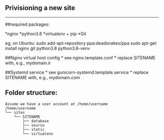 Privisioning a new site
-----------------------
-----------------------

##required packages:

*nginx
*python3.8
*virtualenv + pip
*Git

eg, on Ubuntu:
	sudo add-apt-repository ppa:deadsnakes/ppa
	sudo apt-get install nginx git python3.8 python3.8-venv

##Nginx virtual host config
	* see nginx.template.conf
	* replace SITENAME with, e.g., mydomain.ir

##Systemd service
	* see gunicorn-systemd.template.service
	* replace SITENAME with, e.g., mydomain.com

## Folder structure:
	Assume we have a user account at /home/username
	/home/username
	└── sites
		└── SITENAME
			├── database
			├── source
			├── static
			└── virtualenv
